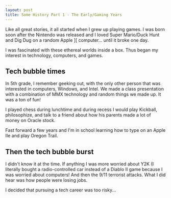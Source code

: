 ```yaml
---
layout: post
title: Some History Part 1 - The Early/Gaming Years
---
```


Like all great stories, it all started when I grew up playing games. I was born soon after the Nintendo was released and I loved Super Mario/Duck Hunt and Dig Dug on a random Apple ][ computer... until it broke one day. 

I was fascinated with these ethereal worlds inside a box. Thus began my interest in technology, computers, and games. 


## Tech bubble times

In 5th grade, I remember geeking out, with the only other person that was interested in computers, Windows, and Intel. We made a class presentation with a combination of MMX technology and random things we made up. It was a ton of fun!

I played chess during lunchtime and during recess I would play Kickball, philosophize, and talk to a friend about how his parents made a lot of money on Oracle stock. 

Fast forward a few years and I'm in school learning how to type on an Apple IIe and play Oregon Trail. 

## Then the tech bubble burst

I didn't know it at the time. If anything I was more worried about Y2K (I literally bought a radio-controlled car instead of a Diablo II game because I was worried about computers! And then the 9/11 terrorist attacks. What I did hear was how people were losing jobs. 

I decided that pursuing a tech career was too risky...